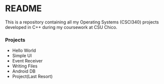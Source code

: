 # README #

This is a repository containing all my Operating Systems (CSCI340) projects developed in C++ during my coursework at CSU Chico.

### Projects ###

* Hello World
* Simple UI
* Event Receiver
* Writing Files
* Android DB
* Project(Last Resort)